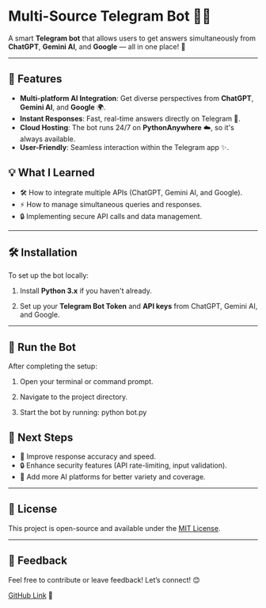 # Multi-Source Telegram Bot 🤖🌐

A smart **Telegram bot** that allows users to get answers simultaneously from **ChatGPT**, **Gemini AI**, and **Google** — all in one place! 🌟

---

## 🚀 Features
- **Multi-platform AI Integration**: Get diverse perspectives from **ChatGPT**, **Gemini AI**, and **Google** 🌍.
- **Instant Responses**: Fast, real-time answers directly on Telegram 📱.
- **Cloud Hosting**: The bot runs 24/7 on **PythonAnywhere** ☁️, so it's always available.
- **User-Friendly**: Seamless interaction within the Telegram app ✨.

## 💡 What I Learned
- 🛠️ How to integrate multiple APIs (ChatGPT, Gemini AI, and Google).
- ⚡ How to manage simultaneous queries and responses.
- 🔒 Implementing secure API calls and data management.

---

## 🛠️ Installation

To set up the bot locally:

1. Install **Python 3.x** if you haven't already.
   
2. Set up your **Telegram Bot Token** and **API keys** from ChatGPT, Gemini AI, and Google.

---
## 🚀 Run the Bot

After completing the setup:

1. Open your terminal or command prompt.

2. Navigate to the project directory.

3. Start the bot by running:
   python bot.py

## 🌱 Next Steps
- 🔧 Improve response accuracy and speed.
- 🔒 Enhance security features (API rate-limiting, input validation).
- 🔄 Add more AI platforms for better variety and coverage.

---

## 📄 License
This project is open-source and available under the [MIT License](LICENSE).

---

## 💬 Feedback
Feel free to contribute or leave feedback! Let’s connect! 😊

[GitHub Link](https://github.com/tanikella-kapil/Multi-Source-Telegram-Bot) 🔗
